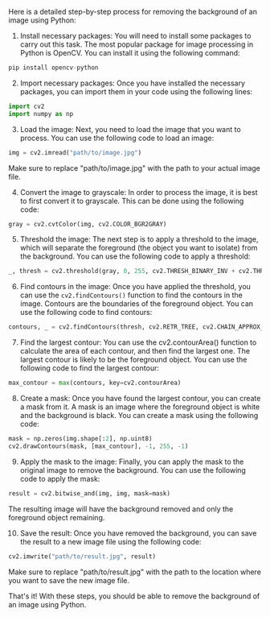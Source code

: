 Here is a detailed step-by-step process for removing the background of an image using Python:

1. Install necessary packages: You will need to install some packages to carry out this task. The most popular package for image processing in Python is OpenCV. You can install it using the following command:
```s
pip install opencv-python
```
2. Import necessary packages: Once you have installed the necessary packages, you can import them in your code using the following lines:
```python
import cv2
import numpy as np
```
3. Load the image: Next, you need to load the image that you want to process. You can use the following code to load an image:
```python
img = cv2.imread("path/to/image.jpg")
```
Make sure to replace "path/to/image.jpg" with the path to your actual image file.

4. Convert the image to grayscale: In order to process the image, it is best to first convert it to grayscale. This can be done using the following code:
```python
gray = cv2.cvtColor(img, cv2.COLOR_BGR2GRAY)
```
5. Threshold the image: The next step is to apply a threshold to the image, which will separate the foreground (the object you want to isolate) from the background. You can use the following code to apply a threshold:
```python
_, thresh = cv2.threshold(gray, 0, 255, cv2.THRESH_BINARY_INV + cv2.THRESH_OTSU)
```
6. Find contours in the image: Once you have applied the threshold, you can use the `cv2.findContours()` function to find the contours in the image. Contours are the boundaries of the foreground object. You can use the following code to find contours:
```python
contours, _ = cv2.findContours(thresh, cv2.RETR_TREE, cv2.CHAIN_APPROX_SIMPLE)
```
7. Find the largest contour: You can use the cv2.contourArea() function to calculate the area of each contour, and then find the largest one. The largest contour is likely to be the foreground object. You can use the following code to find the largest contour:
```python
max_contour = max(contours, key=cv2.contourArea)
```
8. Create a mask: Once you have found the largest contour, you can create a mask from it. A mask is an image where the foreground object is white and the background is black. You can create a mask using the following code:
```python
mask = np.zeros(img.shape[:2], np.uint8)
cv2.drawContours(mask, [max_contour], -1, 255, -1)
```
9. Apply the mask to the image: Finally, you can apply the mask to the original image to remove the background. You can use the following code to apply the mask:
```python
result = cv2.bitwise_and(img, img, mask=mask)
```
The resulting image will have the background removed and only the foreground object remaining.

10. Save the result: Once you have removed the background, you can save the result to a new image file using the following code:
```python
cv2.imwrite("path/to/result.jpg", result)
```
Make sure to replace "path/to/result.jpg" with the path to the location where you want to save the new image file.

That's it! With these steps, you should be able to remove the background of an image using Python.